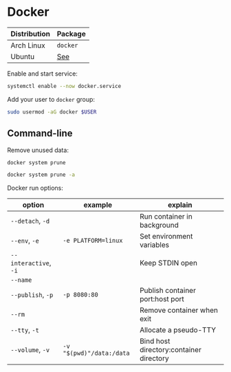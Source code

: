# Docker

| Distribution | Package                                               |
| ------------ | ----------------------------------------------------- |
| Arch Linux   | `docker`                                              |
| Ubuntu       | [See](https://docs.docker.com/engine/install/ubuntu/) |

Enable and start service:

```sh
systemctl enable --now docker.service
```

Add your user to `docker` group:

```sh
sudo usermod -aG docker $USER
```

## Command-line

Remove unused data:

```sh
docker system prune

docker system prune -a
```

Docker run options:

| option                | example                  | explain                                 |
| --------------------- | ------------------------ | --------------------------------------- |
| `--detach`, `-d`      |                          | Run container in background             |
| `--env`, `-e`         | `-e PLATFORM=linux`      | Set environment variables               |
| `--interactive`, `-i` |                          | Keep STDIN open                         |
| `--name`              |                          |                                         |
| `--publish`, `-p`     | `-p 8080:80`             | Publish container port:host port        |
| `--rm`                |                          | Remove container when exit              |
| `--tty`, `-t`         |                          | Allocate a pseudo-TTY                   |
| `--volume`, `-v`      | `-v "$(pwd)"/data:/data` | Bind host directory:container directory |
